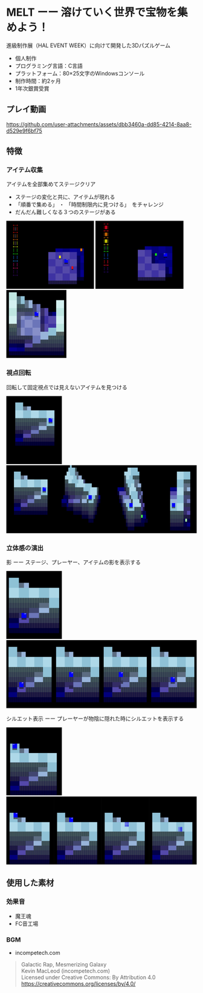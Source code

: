 # MELT ーー 溶けていく世界で宝物を集めよう！
進級制作展（HAL EVENT WEEK）に向けて開発した3Dパズルゲーム  

* 個人制作
* プログラミング言語：C言語
* プラットフォーム：80×25文字のWindowsコンソール
* 制作時間：約2ヶ月
* 1年次銀賞受賞

## プレイ動画
https://github.com/user-attachments/assets/dbb3460a-dd85-4214-8aa8-d529e9f6bf75

## 特徴

### アイテム収集
アイテムを全部集めてステージクリア
* ステージの変化と共に、アイテムが現れる
* 「順番で集める」 ・ 「時間制限内に見つける」　をチャレンジ
* だんだん難しくなる３つのステージがある

<p>
<img alt="feature_collect" src="doc/images/feature_collect.gif" height="180">
<img alt="feature_collect_find" src="doc/images/feature_collect_find.gif" height="180">
<img alt="feature_collect_stage" src="doc/images/feature_collect_stage.png" height="180">
</p>

### 視点回転
回転して固定視点では見えないアイテムを見つける
<p>
<img alt="feature_rotate" src="doc/images/feature_rotate.gif" height="180">
<img alt="freature_rotate_frames" src="doc/images/feature_rotate_frames.png"  height="180">
</p>

### 立体感の演出

影 ーー ステージ、プレーヤー、アイテムの影を表示する
<p>
<img alt="feature_shadow" src="doc/images/feature_shadow.gif" height="180">
<img alt="freature_shadow_frames" src="doc/images/feature_shadow_frames.png"  height="180">
</p>

シルエット表示 ーー プレーヤーが物陰に隠れた時にシルエットを表示する
<p>
<img alt="feature_shadow" src="doc/images/feature_silhouette.gif" height="180">
<img alt="freature_shadow_frames" src="doc/images/feature_silhouette_frames.png"  height="180">
</p>

## 使用した素材

### 効果音
* 魔王魂
* FC音工場
### BGM
* incompetech.com

> Galactic Rap, Mesmerizing Galaxy  
> Kevin MacLeod (incompetech.com)  
> Licensed under Creative Commons: By Attribution 4.0  
> https://creativecommons.org/licenses/by/4.0/  
